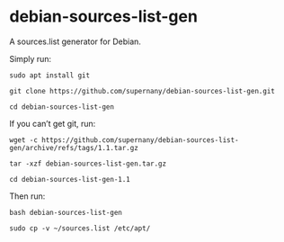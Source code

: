 # debian-sources-list-gen

A sources.list generator for Debian.

Simply run:
```
sudo apt install git
```
```
git clone https://github.com/supernany/debian-sources-list-gen.git
```
```
cd debian-sources-list-gen
```
If you can’t get git, run:
```
wget -c https://github.com/supernany/debian-sources-list-gen/archive/refs/tags/1.1.tar.gz
```
```
tar -xzf debian-sources-list-gen.tar.gz
```
```
cd debian-sources-list-gen-1.1
```
Then run:
```
bash debian-sources-list-gen
```
```
sudo cp -v ~/sources.list /etc/apt/
```
